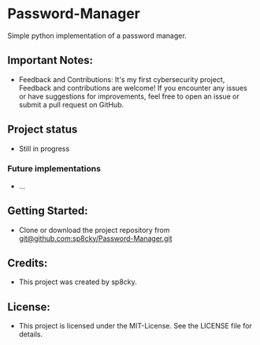 # Password-Manager
Simple python implementation of a password manager.

## Important Notes:
- Feedback and Contributions: It's my first cybersecurity project, Feedback and contributions are welcome! If you encounter any issues or have suggestions for improvements, feel free to open an issue or submit a pull request on GitHub.

## Project status
- Still in progress

### Future implementations
- ...

## Getting Started:
- Clone or download the project repository from [git@github.com:sp8cky/Password-Manager.git](https://github.com/sp8cky/Password-Manager)

## Credits:
- This project was created by sp8cky.

## License:
- This project is licensed under the MIT-License. See the LICENSE file for details.
